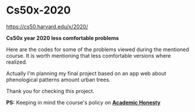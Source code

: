 # Cs50x-2020

https://cs50.harvard.edu/x/2020/

**Cs50x year 2020 less comfortable problems**

Here are the codes for some of the problems viewed during the mentioned course. It is worth mentioning that less comfortable versions where realized.

Actually I'm planning my final project based on an app web about phenological patterns amount urban trees.

Thank you for checking this project.


**PS:** Keeping in mind the course's policy on **[Academic Honesty](https://cs50.harvard.edu/x/2020/syllabus/#academic-honesty)**


